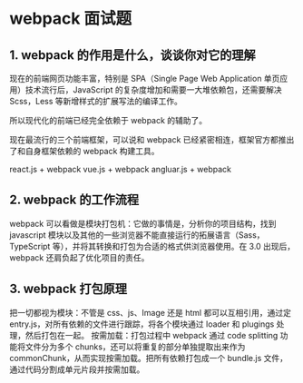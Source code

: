 # webpack 面试题

## 1. webpack 的作用是什么，谈谈你对它的理解

现在的前端网页功能丰富，特别是 SPA（Single Page Web Application 单页应用）技术流行后，JavaScript 的复杂度增加和需要一大堆依赖包，还需要解决 Scss，Less 等新增样式的扩展写法的编译工作。

所以现代化的前端已经完全依赖于 webpack 的辅助了。

现在最流行的三个前端框架，可以说和 webpack 已经紧密相连，框架官方都推出了和自身框架依赖的 webpack 构建工具。

react.js + webpack
vue.js + webpack
angluar.js + webpack

## 2. webpack 的工作流程

webpack 可以看做是模块打包机：它做的事情是，分析你的项目结构，找到 javascript 模块以及其他的一些浏览器不能直接运行的拓展语言（Sass，TypeScript 等），并将其转换和打包为合适的格式供浏览器使用。在 3.0 出现后，webpack 还肩负起了优化项目的责任。

## 3. webpack 打包原理

把一切都视为模块：不管是 css、js、Image 还是 html 都可以互相引用，通过定 entry.js，对所有依赖的文件进行跟踪，将各个模块通过 loader 和 plugings 处理，然后打包在一起。
按需加载：打包过程中 webpack 通过 code splitting 功能将文件分为多个 chunks，还可以将重复的部分单独提取出来作为 commonChunk，从而实现按需加载。把所有依赖打包成一个 bundle.js 文件，通过代码分割成单元片段并按需加载。
